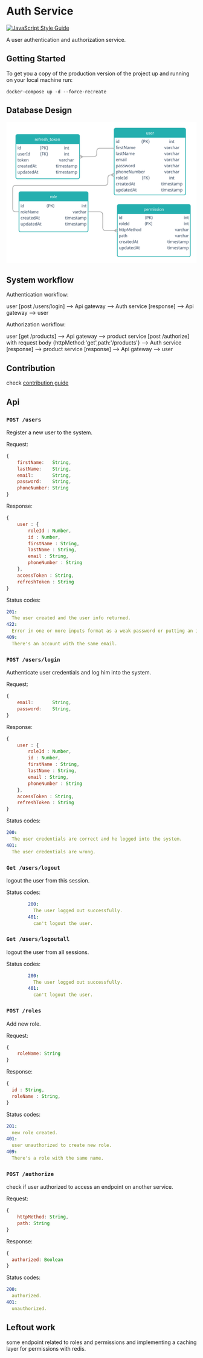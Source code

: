 # Auth Service

[![JavaScript Style Guide](https://img.shields.io/badge/code_style-standard-brightgreen.svg)](https://standardjs.com)

A user authentication and authorization service.

## Getting Started

To get you a copy of the production version of the project up and running on your local machine run:

```shell script
docker-compose up -d --force-recreate
```

## Database Design

![Auth service database scheme](./screenshoots/dbSchema.png "Auth service database scheme")

## System workflow

Authentication workflow:

user [post /users/login] --> Api gateway --> Auth service [response] --> Api gateway --> user

Authorization workflow:

user [get /products] --> Api gateway --> product service [post /authorize] with request body {httpMethod:'get',path:'/products'} --> Auth service [response] --> product service [response] --> Api gateway --> user

## Contribution

check [contribution guide](./CONTRIBUTION.md)

## Api

### `POST /users`

Register a new user to the system.

Request:

```js
{
    firstName:   String,
    lastName:    String,
    email:       String,
    password:    String,
    phoneNumber: String
}
```

Response:

```js
{
    user : {
        roleId : Number,
        id : Number,
        firstName : String,
        lastName : String,
        email : String,
        phoneNumber : String
    },
    accessToken : String,
    refreshToken : String
}
```

Status codes:

```yaml
201:
  The user created and the user info returned.
422:
  Error in one or more inputs format as a weak password or putting an invalid email.
409:
  There's an account with the same email.
```

### `POST /users/login`

Authenticate user credentials and log him into the system.

Request:

```js
{
    email:       String,
    password:    String,
}
```

Response:

```js
{
    user : {
        roleId : Number,
        id : Number,
        firstName : String,
        lastName : String,
        email : String,
        phoneNumber : String
    },
    accessToken : String,
    refreshToken : String
}
```

Status codes:

```yaml
200:
  The user credentials are correct and he logged into the system.
401:
  The user credentials are wrong.
```

### `Get /users/logout`

logout the user from this session.

Status codes:

```yaml
        200:
          The user logged out successfully.
        401:
          can't logout the user.
```

### `Get /users/logoutall`

logout the user from all sessions.

Status codes:

```yaml
        200:
          The user logged out successfully.
        401:
          can't logout the user.
```

### `POST /roles`

Add new role.

Request:

```js
{
    roleName: String
}
```

Response:

```js
{
  id : String,
  roleName : String,
}
```

Status codes:

```yaml
201:
  new role created.
401:
  user unauthorized to create new role.
409:
  There's a role with the same name.
```

### `POST /authorize`

check if user authorized to access an endpoint on another service.

Request:

```js
{
    httpMethod: String,
    path: String
}
```

Response:

```js
{
  authorized: Boolean
}
```

Status codes:

```yaml
200:
  authorized.
401:
  unauthorized.
```

## Leftout work

some endpoint related to roles and permissions and implementing a caching layer for permissions with redis.
